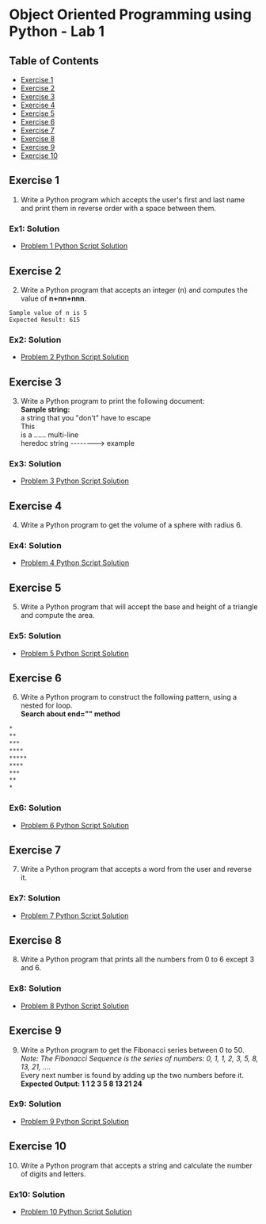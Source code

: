 # Object Oriented Programming using Python - Lab 1

## Table of Contents
  - [Exercise 1](#exercise-1)
  - [Exercise 2](#exercise-2)
  - [Exercise 3](#exercise-3)
  - [Exercise 4](#exercise-4)
  - [Exercise 5](#exercise-5)
  - [Exercise 6](#exercise-6)
  - [Exercise 7](#exercise-7)
  - [Exercise 8](#exercise-8)
  - [Exercise 9](#exercise-9)
  - [Exercise 10](#exercise-10)

## Exercise 1
  1. Write a Python program which accepts the user's first and last name and 
  print them in reverse order with a space between them.

### Ex1: Solution
  - [Problem 1 Python Script Solution](./solutions/1-reverse_name.py)

## Exercise 2
  2. Write a Python program that accepts an integer (n) and computes the value 
  of **n+nn+nnn**.  

  ```text
  Sample value of n is 5
  Expected Result: 615
  ```

### Ex2: Solution
  - [Problem 2 Python Script Solution](./solutions/2-n_computation.py)

## Exercise 3
  3. Write a Python program to print the following document:  
  **Sample string:**  
  a string that you "don't" have to escape  
  This  
  is a ...... multi-line  
  heredoc string --------> example

### Ex3: Solution
  - [Problem 3 Python Script Solution](./solutions/3-print_document.py)

## Exercise 4
  4. Write a Python program to get the volume of a sphere with radius 6.

### Ex4: Solution
  - [Problem 4 Python Script Solution](./solutions/4-sphere_volume.py)

## Exercise 5
  5. Write a Python program that will accept the base and height of a triangle 
  and compute the area.

### Ex5: Solution
  - [Problem 5 Python Script Solution](./solutions/5-triangle_area.py)

## Exercise 6
  6. Write a Python program to construct the following pattern, using a nested 
  for loop.  
  **Search about end="" method**

  ```bash
  *
  **
  ***
  ****
  *****
  ****
  ***
  **
  *
  ```

### Ex6: Solution
  - [Problem 6 Python Script Solution](./solutions/6-triangle_pattern.py)

## Exercise 7
  7. Write a Python program that accepts a word from the user and reverse it.

### Ex7: Solution
  - [Problem 7 Python Script Solution](./solutions/7-word_reverse.py)

## Exercise 8
  8. Write a Python program that prints all the numbers from 0 to 6 except 3 
  and 6.

### Ex8: Solution
  - [Problem 8 Python Script Solution](./solutions/8-except_3_6.py)

## Exercise 9
  9. Write a Python program to get the Fibonacci series between 0 to 50.  
  _Note: The Fibonacci Sequence is the series of numbers:
  0, 1, 1, 2, 3, 5, 8, 13, 21, ...._  
  Every next number is found by adding up the two numbers before it.  
  **Expected Output: 1 1 2 3 5 8 13 21 24**

### Ex9: Solution
  - [Problem 9 Python Script Solution](./solutions/9-fib_series.py)

## Exercise 10
  10. Write a Python program that accepts a string and calculate the number of 
  digits and letters.

### Ex10: Solution
  - [Problem 10 Python Script Solution](./solutions/10-count_digits_letters.py
)


